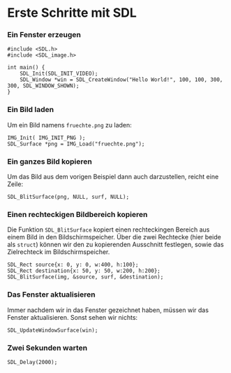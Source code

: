
# Erste Schritte mit SDL

### Ein Fenster erzeugen

    #include <SDL.h>
    #include <SDL_image.h>

    int main() {
        SDL_Init(SDL_INIT_VIDEO);
        SDL_Window *win = SDL_CreateWindow("Hello World!", 100, 100, 300, 300, SDL_WINDOW_SHOWN);
    }


### Ein Bild laden

Um ein Bild namens `fruechte.png` zu laden:

    IMG_Init( IMG_INIT_PNG );    
    SDL_Surface *png = IMG_Load("fruechte.png");
    

### Ein ganzes Bild kopieren

Um das Bild aus dem vorigen Beispiel dann auch darzustellen, reicht eine Zeile:

    SDL_BlitSurface(png, NULL, surf, NULL);

### Einen rechteckigen Bildbereich kopieren

Die Funktion `SDL_BlitSurface` kopiert einen rechteckingen Bereich aus einem Bild in den Bildschirmspeicher. Über die zwei Rechtecke (hier beide als `struct`) können wir den zu kopierenden Ausschnitt festlegen, sowie das Zielrechteck im Bildschirmspeicher.

    SDL_Rect source{x: 0, y: 0, w:400, h:100};
    SDL_Rect destination{x: 50, y: 50, w:200, h:200};
    SDL_BlitSurface(img, &source, surf, &destination);

### Das Fenster aktualisieren

Immer nachdem wir in das Fenster gezeichnet haben, müssen wir das Fenster aktualisieren. Sonst sehen wir nichts: 

    SDL_UpdateWindowSurface(win);

### Zwei Sekunden warten

    SDL_Delay(2000);
